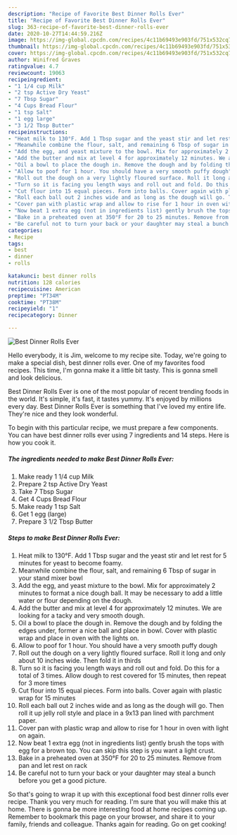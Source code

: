 ```yaml
---
description: "Recipe of Favorite Best Dinner Rolls Ever"
title: "Recipe of Favorite Best Dinner Rolls Ever"
slug: 363-recipe-of-favorite-best-dinner-rolls-ever
date: 2020-10-27T14:44:59.216Z
image: https://img-global.cpcdn.com/recipes/4c11b69493e903fd/751x532cq70/best-dinner-rolls-ever-recipe-main-photo.jpg
thumbnail: https://img-global.cpcdn.com/recipes/4c11b69493e903fd/751x532cq70/best-dinner-rolls-ever-recipe-main-photo.jpg
cover: https://img-global.cpcdn.com/recipes/4c11b69493e903fd/751x532cq70/best-dinner-rolls-ever-recipe-main-photo.jpg
author: Winifred Graves
ratingvalue: 4.7
reviewcount: 19063
recipeingredient:
- "1 1/4 cup Milk"
- "2 tsp Active Dry Yeast"
- "7 Tbsp Sugar"
- "4 Cups Bread Flour"
- "1 tsp Salt"
- "1 egg large"
- "3 1/2 Tbsp Butter"
recipeinstructions:
- "Heat milk to 130°F. Add 1 Tbsp sugar and the yeast stir and let rest for 5 minutes for yeast to become foamy."
- "Meanwhile combine the flour, salt, and remaining 6 Tbsp of sugar in your stand mixer bowl"
- "Add the egg, and yeast mixture to the bowl. Mix for approximately 2 minutes to format a nice dough ball. It may be necessary to add a little water or flour depending on the dough."
- "Add the butter and mix at level 4 for approximately 12 minutes. We are looking for a tacky and very smooth dough."
- "Oil a bowl to place the dough in. Remove the dough and by folding the edges under, former a nice ball and place in bowl. Cover with plastic wrap and place in oven with the lights on."
- "Allow to poof for 1 hour. You should have a very smooth puffy dough"
- "Roll out the dough on a very lightly floured surface. Roll it long and only about 10 inches wide. Then fold it in thirds"
- "Turn so it is facing you length ways and roll out and fold. Do this for a total of 3 times. Allow dough to rest covered for 15 minutes, then repeat for 3 more times"
- "Cut flour into 15 equal pieces. Form into balls. Cover again with plastic wrap for 15 minutes"
- "Roll each ball out 2 inches wide and as long as the dough will go. Then roll it up jelly roll style and place in a 9x13 pan lined with parchment paper."
- "Cover pan with plastic wrap and allow to rise for 1 hour in oven with light on again."
- "Now beat 1 extra egg (not in ingredients list) gently brush the tops with egg for a brown top. You can skip this step is you want a light crust."
- "Bake in a preheated oven at 350°F for 20 to 25 minutes. Remove from pan and let rest on rack"
- "Be careful not to turn your back or your daughter may steal a bunch before you get a good picture."
categories:
- Recipe
tags:
- best
- dinner
- rolls

katakunci: best dinner rolls 
nutrition: 128 calories
recipecuisine: American
preptime: "PT34M"
cooktime: "PT38M"
recipeyield: "1"
recipecategory: Dinner

---
```



![Best Dinner Rolls Ever](https://img-global.cpcdn.com/recipes/4c11b69493e903fd/751x532cq70/best-dinner-rolls-ever-recipe-main-photo.jpg)

Hello everybody, it is Jim, welcome to my recipe site. Today, we're going to make a special dish, best dinner rolls ever. One of my favorites food recipes. This time, I'm gonna make it a little bit tasty. This is gonna smell and look delicious.

Best Dinner Rolls Ever is one of the most popular of recent trending foods in the world. It's simple, it's fast, it tastes yummy. It's enjoyed by millions every day. Best Dinner Rolls Ever is something that I've loved my entire life. They're nice and they look wonderful.




To begin with this particular recipe, we must prepare a few components. You can have best dinner rolls ever using 7 ingredients and 14 steps. Here is how you cook it.

<!--inarticleads1-->

##### The ingredients needed to make Best Dinner Rolls Ever:

1. Make ready 1 1/4 cup Milk
1. Prepare 2 tsp Active Dry Yeast
1. Take 7 Tbsp Sugar
1. Get 4 Cups Bread Flour
1. Make ready 1 tsp Salt
1. Get 1 egg (large)
1. Prepare 3 1/2 Tbsp Butter




<!--inarticleads2-->

##### Steps to make Best Dinner Rolls Ever:

1. Heat milk to 130°F. Add 1 Tbsp sugar and the yeast stir and let rest for 5 minutes for yeast to become foamy.
1. Meanwhile combine the flour, salt, and remaining 6 Tbsp of sugar in your stand mixer bowl
1. Add the egg, and yeast mixture to the bowl. Mix for approximately 2 minutes to format a nice dough ball. It may be necessary to add a little water or flour depending on the dough.
1. Add the butter and mix at level 4 for approximately 12 minutes. We are looking for a tacky and very smooth dough.
1. Oil a bowl to place the dough in. Remove the dough and by folding the edges under, former a nice ball and place in bowl. Cover with plastic wrap and place in oven with the lights on.
1. Allow to poof for 1 hour. You should have a very smooth puffy dough
1. Roll out the dough on a very lightly floured surface. Roll it long and only about 10 inches wide. Then fold it in thirds
1. Turn so it is facing you length ways and roll out and fold. Do this for a total of 3 times. Allow dough to rest covered for 15 minutes, then repeat for 3 more times
1. Cut flour into 15 equal pieces. Form into balls. Cover again with plastic wrap for 15 minutes
1. Roll each ball out 2 inches wide and as long as the dough will go. Then roll it up jelly roll style and place in a 9x13 pan lined with parchment paper.
1. Cover pan with plastic wrap and allow to rise for 1 hour in oven with light on again.
1. Now beat 1 extra egg (not in ingredients list) gently brush the tops with egg for a brown top. You can skip this step is you want a light crust.
1. Bake in a preheated oven at 350°F for 20 to 25 minutes. Remove from pan and let rest on rack
1. Be careful not to turn your back or your daughter may steal a bunch before you get a good picture.




So that's going to wrap it up with this exceptional food best dinner rolls ever recipe. Thank you very much for reading. I'm sure that you will make this at home. There is gonna be more interesting food at home recipes coming up. Remember to bookmark this page on your browser, and share it to your family, friends and colleague. Thanks again for reading. Go on get cooking!
